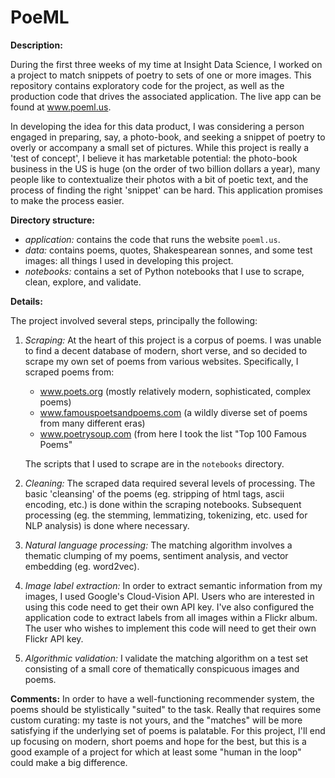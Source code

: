 # PoeML

**Description:**

During the first three weeks of my time at Insight Data Science, I worked on a project to match snippets of poetry to sets of one or more images. This repository contains exploratory code for the project, as well as the production code that drives the associated application.  The live app can be found at www.poeml.us.

In developing the idea for this data product, I was considering a person engaged in preparing, say, a photo-book, and seeking a snippet of poetry to overly or accompany a small set of pictures. While this project is really a 'test of concept', I believe it has marketable potential:  the photo-book business in the US is huge (on the order of two billion dollars a year), many people like to contextualize their photos with a bit of poetic text, and the process of finding the right 'snippet' can be hard.  This application promises to make the process easier.  




**Directory structure:**

* *application:*  contains the code that runs the website `poeml.us`.
* *data:*  contains poems, quotes, Shakespearean sonnes, and some test images:  all things I used in developing this project.
* *notebooks:*  contains a set of Python notebooks that I use to scrape, clean, explore, and validate.



**Details:**

The project involved several steps, principally the following:

1.  *Scraping:*  At the heart of this project is a corpus of poems.  I was unable to find a decent database of modern, short verse, and so decided to scrape my own set of poems from various websites.  Specifically, I scraped poems from:
    - www.poets.org (mostly relatively modern, sophisticated, complex poems)  
    - www.famouspoetsandpoems.com (a wildly diverse set of poems from many different eras)   
    - www.poetrysoup.com (from here I took the list "Top 100 Famous Poems"  

    The scripts that I used to scrape are in the `notebooks` directory.  

2.  *Cleaning:*  The scraped data required several levels of processing.  The basic 'cleansing' of the poems (eg. stripping of html tags, ascii encoding, etc.) is done within the scraping notebooks. Subsequent processing (eg. the stemming, lemmatizing, tokenizing, etc. used for NLP analysis) is done where necessary.

3.  *Natural language processing:*  The matching algorithm involves a thematic clumping of my poems, sentiment analysis, and vector embedding (eg. word2vec).  

4. *Image label extraction:*  In order to extract semantic information from my images, I used Google's Cloud-Vision API.  Users who are interested in using this code need to get their own API key.  I've also configured the application code to extract labels from all images within a Flickr album.  The user who wishes to implement this code will need to get their own Flickr API key.

5. *Algorithmic validation:*  I validate the matching algorithm on a test set consisting of a small core of thematically conspicuous images and poems.  





**Comments:**  In order to have a well-functioning recommender system, the poems should be stylistically "suited" to the task.  Really that requires some custom curating:  my taste is not yours, and the "matches" will be more satisfying if the underlying set of poems is palatable.  For this project, I'll end up focusing on modern, short poems and hope for the best, but this is a good example of a project for which at least some "human in the loop" could make a big difference.  
